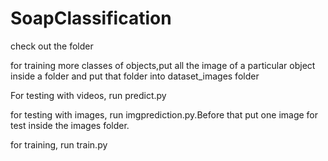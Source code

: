 # SoapClassification

check out the folder


for training more classes of objects,put all the image of a particular object inside a folder and put that folder into dataset_images folder


For testing with videos, run predict.py

for testing with images, run imgprediction.py.Before that put one image for test inside the images folder.


for training, run train.py

